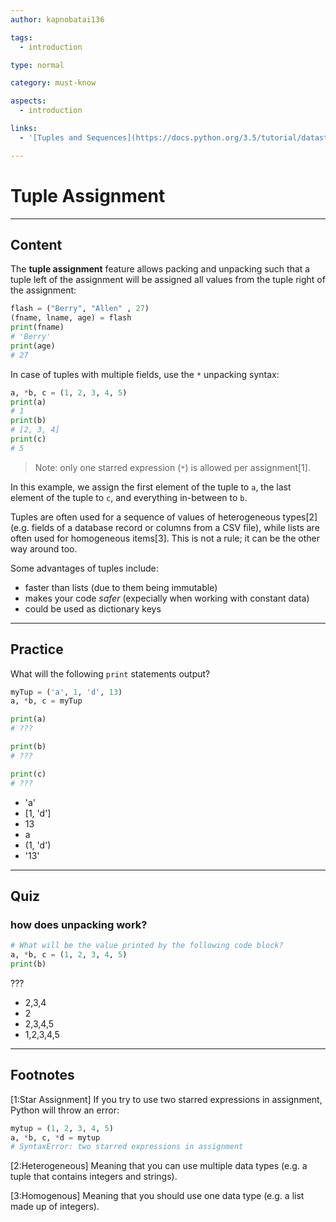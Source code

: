 ```yaml
---
author: kapnobatai136

tags:
  - introduction

type: normal

category: must-know

aspects:
  - introduction

links:
  - '[Tuples and Sequences](https://docs.python.org/3.5/tutorial/datastructures.html#tuples-and-sequences){website}'

---
```


# Tuple Assignment

---
## Content

The **tuple assignment** feature allows packing and unpacking such that a tuple left of the assignment will be assigned all values from the tuple right of the assignment:
```python
flash = ("Berry", "Allen" , 27)
(fname, lname, age) = flash
print(fname)
# 'Berry'
print(age)
# 27
```

In case of tuples with multiple fields, use the `*` unpacking syntax:
```python
a, *b, c = (1, 2, 3, 4, 5)
print(a)
# 1
print(b)
# [2, 3, 4]
print(c)
# 5
```

> Note: only one starred expression (`*`) is allowed per assignment[1].

In this example, we assign the first element of the tuple to `a`, the last element of the tuple to `c`, and everything in-between to `b`.

Tuples are often used for a sequence of values of heterogeneous types[2] (e.g. fields of a database record or columns from a CSV file), while lists are often used for homogeneous items[3]. This is not a rule; it can be the other way around too.

Some advantages of tuples include:
- faster than lists (due to them being immutable)
- makes your code *safer* (expecially when working with constant data)
- could be used as dictionary keys

---
## Practice

What will the following `print` statements output?

```py
myTup = ('a', 1, 'd', 13)
a, *b, c = myTup

print(a)
# ???

print(b)
# ???

print(c)
# ???
```

* 'a'
* [1, 'd']
* 13
* a
* (1, 'd')
* '13'

---
## Quiz
### how does unpacking work?

```python
# What will be the value printed by the following code block?
a, *b, c = (1, 2, 3, 4, 5)
print(b)
```

 ???

* 2,3,4
* 2
* 2,3,4,5
* 1,2,3,4,5

---
## Footnotes

[1:Star Assignment]
If you try to use two starred expressions in assignment, Python will throw an error:
```py
mytup = (1, 2, 3, 4, 5)
a, *b, c, *d = mytup
# SyntaxError: two starred expressions in assignment
```

[2:Heterogeneous]
Meaning that you can use multiple data types (e.g. a tuple that contains integers and strings).

[3:Homogenous]
Meaning that you should use one data type (e.g. a list made up of integers).